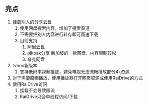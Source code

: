## 亮点
1. 挂载别人的分享云盘
   1. 使用网盘搜索内容，增加了搜索渠道
   2. 不需要把别人内容进行转存即可高速下载
   3. 目前支持
      1. 阿里云盘
      2. pikpak分享 新加坡的一款网盘，内容限制较松
      3. 夸克网盘
2. tvbox新版本
   1. 支持低码率视频播放，避免电视无法流畅播放部分4k资源
3. 对于需要原画播放，使用播放器打开网页资源或使用RaiDrive的方式
4. 使用RaiDrive访问
   1. 挂载不会导致限流
   2. RaiDrive只会单线程访问/下载